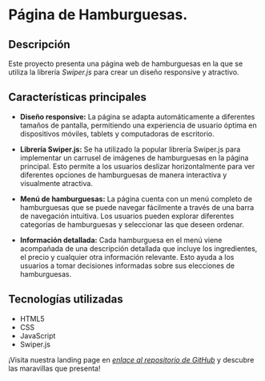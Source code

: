# Página de Hamburguesas.

## Descripción

Este proyecto presenta una página web de hamburguesas en la que se utiliza la librería *Swiper.js* para crear un diseño responsive y atractivo.

## Características principales

- **Diseño responsive:** La página se adapta automáticamente a diferentes tamaños de pantalla, permitiendo una experiencia de usuario óptima en dispositivos móviles, tablets y computadoras de escritorio.

- **Librería Swiper.js:** Se ha utilizado la popular librería Swiper.js para implementar un carrusel de imágenes de hamburguesas en la página principal. Esto permite a los usuarios deslizar horizontalmente para ver diferentes opciones de hamburguesas de manera interactiva y visualmente atractiva.

- **Menú de hamburguesas:** La página cuenta con un menú completo de hamburguesas que se puede navegar fácilmente a través de una barra de navegación intuitiva. Los usuarios pueden explorar diferentes categorías de hamburguesas y seleccionar las que deseen ordenar.

- **Información detallada:** Cada hamburguesa en el menú viene acompañada de una descripción detallada que incluye los ingredientes, el precio y cualquier otra información relevante. Esto ayuda a los usuarios a tomar decisiones informadas sobre sus elecciones de hamburguesas.

## Tecnologías utilizadas

- HTML5
- CSS
- JavaScript
- Swiper.js

¡Visita nuestra landing page en [*enlace al repositorio de GitHub*](https://anai-hernandez-peralta.github.io/Pagina-de-Hamburguesa/) y descubre las maravillas que presenta!
